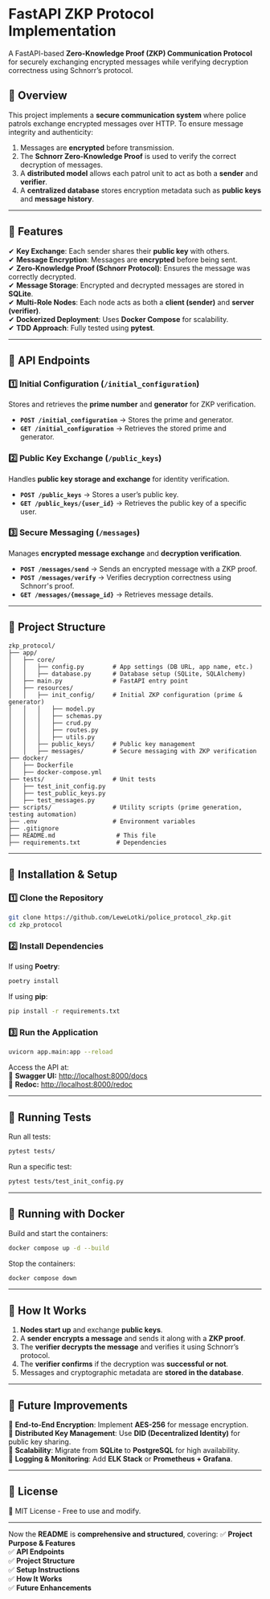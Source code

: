 # **FastAPI ZKP Protocol Implementation**
A FastAPI-based **Zero-Knowledge Proof (ZKP) Communication Protocol** for securely exchanging encrypted messages while verifying decryption correctness using Schnorr’s protocol.

## **📌 Overview**
This project implements a **secure communication system** where police patrols exchange encrypted messages over HTTP. To ensure message integrity and authenticity:
1. Messages are **encrypted** before transmission.
2. The **Schnorr Zero-Knowledge Proof** is used to verify the correct decryption of messages.
3. A **distributed model** allows each patrol unit to act as both a **sender** and **verifier**.
4. A **centralized database** stores encryption metadata such as **public keys** and **message history**.

---

## **📌 Features**
✔ **Key Exchange**: Each sender shares their **public key** with others.  
✔ **Message Encryption**: Messages are **encrypted** before being sent.  
✔ **Zero-Knowledge Proof (Schnorr Protocol)**: Ensures the message was correctly decrypted.  
✔ **Message Storage**: Encrypted and decrypted messages are stored in **SQLite**.  
✔ **Multi-Role Nodes**: Each node acts as both a **client (sender)** and **server (verifier)**.  
✔ **Dockerized Deployment**: Uses **Docker Compose** for scalability.  
✔ **TDD Approach**: Fully tested using **pytest**.  

---

## **📌 API Endpoints**
### **1️⃣ Initial Configuration (`/initial_configuration`)**
Stores and retrieves the **prime number** and **generator** for ZKP verification.
- **`POST /initial_configuration`** → Stores the prime and generator.
- **`GET /initial_configuration`** → Retrieves the stored prime and generator.

### **2️⃣ Public Key Exchange (`/public_keys`)**
Handles **public key storage and exchange** for identity verification.
- **`POST /public_keys`** → Stores a user’s public key.
- **`GET /public_keys/{user_id}`** → Retrieves the public key of a specific user.

### **3️⃣ Secure Messaging (`/messages`)**
Manages **encrypted message exchange** and **decryption verification**.
- **`POST /messages/send`** → Sends an encrypted message with a ZKP proof.
- **`POST /messages/verify`** → Verifies decryption correctness using Schnorr's proof.
- **`GET /messages/{message_id}`** → Retrieves message details.

---

## **📌 Project Structure**
```
zkp_protocol/
├── app/
│   ├── core/
│   │   ├── config.py        # App settings (DB URL, app name, etc.)
│   │   ├── database.py      # Database setup (SQLite, SQLAlchemy)
│   ├── main.py              # FastAPI entry point
│   ├── resources/
│   │   ├── init_config/     # Initial ZKP configuration (prime & generator)
│   │   │   ├── model.py
│   │   │   ├── schemas.py
│   │   │   ├── crud.py
│   │   │   ├── routes.py
│   │   │   ├── utils.py
│   │   ├── public_keys/     # Public key management
│   │   ├── messages/        # Secure messaging with ZKP verification
├── docker/
│   ├── Dockerfile
│   ├── docker-compose.yml
├── tests/                   # Unit tests
│   ├── test_init_config.py
│   ├── test_public_keys.py
│   ├── test_messages.py
├── scripts/                 # Utility scripts (prime generation, testing automation)
├── .env                     # Environment variables
├── .gitignore
├── README.md                 # This file
├── requirements.txt          # Dependencies
```

---

## **📌 Installation & Setup**
### **1️⃣ Clone the Repository**
```bash
git clone https://github.com/LeweLotki/police_protocol_zkp.git
cd zkp_protocol
```

### **2️⃣ Install Dependencies**
If using **Poetry**:
```bash
poetry install
```
If using **pip**:
```bash
pip install -r requirements.txt
```

### **3️⃣ Run the Application**
```bash
uvicorn app.main:app --reload
```
Access the API at:  
📌 **Swagger UI:** [http://localhost:8000/docs](http://localhost:8000/docs)  
📌 **Redoc:** [http://localhost:8000/redoc](http://localhost:8000/redoc)

---

## **📌 Running Tests**
Run all tests:
```bash
pytest tests/
```
Run a specific test:
```bash
pytest tests/test_init_config.py
```

---

## **📌 Running with Docker**
Build and start the containers:
```bash
docker compose up -d --build
```
Stop the containers:
```bash
docker compose down
```

---

## **📌 How It Works**
1. **Nodes start up** and exchange **public keys**.
2. A **sender encrypts a message** and sends it along with a **ZKP proof**.
3. The **verifier decrypts the message** and verifies it using Schnorr’s protocol.
4. The **verifier confirms** if the decryption was **successful or not**.
5. Messages and cryptographic metadata are **stored in the database**.

---

## **📌 Future Improvements**
🔹 **End-to-End Encryption**: Implement **AES-256** for message encryption.  
🔹 **Distributed Key Management**: Use **DID (Decentralized Identity)** for public key sharing.  
🔹 **Scalability**: Migrate from **SQLite** to **PostgreSQL** for high availability.  
🔹 **Logging & Monitoring**: Add **ELK Stack** or **Prometheus + Grafana**.  

---

## **📌 License**
📜 MIT License - Free to use and modify.  

---

Now the **README** is **comprehensive and structured**, covering:
✅ **Project Purpose & Features**  
✅ **API Endpoints**  
✅ **Project Structure**  
✅ **Setup Instructions**  
✅ **How It Works**  
✅ **Future Enhancements**  

